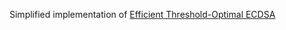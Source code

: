 Simplified implementation of [Efficient Threshold-Optimal ECDSA](https://eprint.iacr.org/2021/1386.pdf) 

